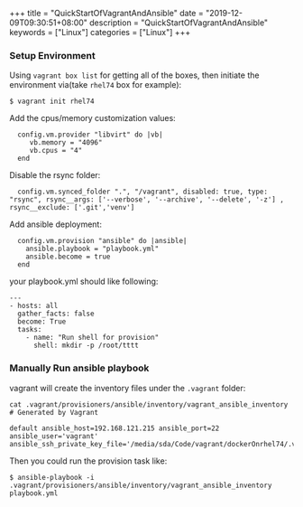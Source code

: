 +++
title = "QuickStartOfVagrantAndAnsible"
date = "2019-12-09T09:30:51+08:00"
description = "QuickStartOfVagrantAndAnsible"
keywords = ["Linux"]
categories = ["Linux"]
+++
### Setup Environment
Using `vagrant box list` for getting all of the boxes, then initiate the environment via(take `rhel74` box for example):     

```
$ vagrant init rhel74
```
Add the cpus/memory customization values:     

```
  config.vm.provider "libvirt" do |vb|
     vb.memory = "4096"
     vb.cpus = "4"
  end
```
Disable the rsync folder:     

```
  config.vm.synced_folder ".", "/vagrant", disabled: true, type: "rsync", rsync__args: ['--verbose', '--archive', '--delete', '-z'] , rsync__exclude: ['.git','venv']
```
Add ansible deployment:      

```
  config.vm.provision "ansible" do |ansible|
    ansible.playbook = "playbook.yml"
    ansible.become = true
  end
```
your playbook.yml should like following:     

```
---
- hosts: all
  gather_facts: false
  become: True
  tasks:
    - name: "Run shell for provision"
      shell: mkdir -p /root/tttt
```
### Manually Run ansible playbook
vagrant will create the inventory files under the `.vagrant` folder:    

```
cat .vagrant/provisioners/ansible/inventory/vagrant_ansible_inventory 
# Generated by Vagrant

default ansible_host=192.168.121.215 ansible_port=22 ansible_user='vagrant' ansible_ssh_private_key_file='/media/sda/Code/vagrant/dockerOnrhel74/.vagrant/machines/default/libvirt/private_key'

```
Then you could run the provision task like:     

```
$ ansible-playbook -i .vagrant/provisioners/ansible/inventory/vagrant_ansible_inventory playbook.yml
```

